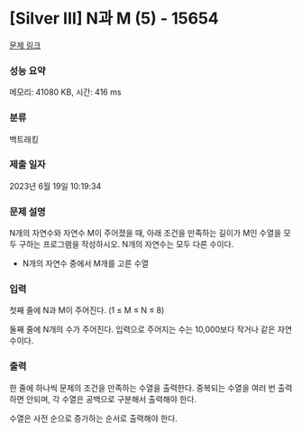 # [Silver III] N과 M (5) - 15654 

[문제 링크](https://www.acmicpc.net/problem/15654) 

### 성능 요약

메모리: 41080 KB, 시간: 416 ms

### 분류

백트래킹

### 제출 일자

2023년 6월 19일 10:19:34

### 문제 설명

<p>N개의 자연수와 자연수 M이 주어졌을 때, 아래 조건을 만족하는 길이가 M인 수열을 모두 구하는 프로그램을 작성하시오. N개의 자연수는 모두 다른 수이다.</p>

<ul>
	<li>N개의 자연수 중에서 M개를 고른 수열</li>
</ul>

### 입력 

 <p>첫째 줄에 N과 M이 주어진다. (1 ≤ M ≤ N ≤ 8)</p>

<p>둘째 줄에 N개의 수가 주어진다. 입력으로 주어지는 수는 10,000보다 작거나 같은 자연수이다.</p>

### 출력 

 <p>한 줄에 하나씩 문제의 조건을 만족하는 수열을 출력한다. 중복되는 수열을 여러 번 출력하면 안되며, 각 수열은 공백으로 구분해서 출력해야 한다.</p>

<p>수열은 사전 순으로 증가하는 순서로 출력해야 한다.</p>

